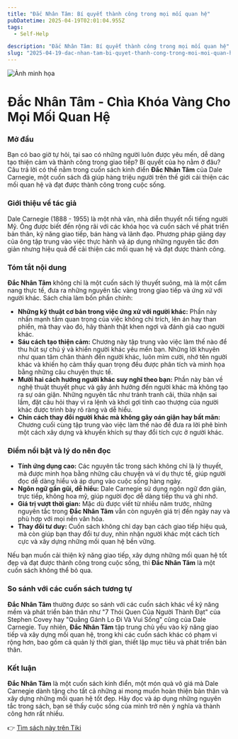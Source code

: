 ```yaml
---
title: "Đắc Nhân Tâm: Bí quyết thành công trong mọi mối quan hệ"
pubDatetime: 2025-04-19T02:01:04.955Z
tags:
  - Self-Help

description: "Đắc Nhân Tâm: Bí quyết thành công trong mọi mối quan hệ"
slug: "2025-04-19-dac-nhan-tam-bi-quyet-thanh-cong-trong-moi-moi-quan-he"
---
```


![Ảnh minh họa](https://external-content.duckduckgo.com/iu/?u=https%3A%2F%2Freviewsach.net%2Fwp-content%2Fuploads%2F2018%2F12%2Freview-sach-dac-nhan-tam.jpg&f=1&nofb=1&ipt=6c3682a76c3a3af6b69cc2cbe8d754d85952bbf2568a4112b67f5541eb072c4a) 

 # Đắc Nhân Tâm - Chìa Khóa Vàng Cho Mọi Mối Quan Hệ

### Mở đầu

Bạn có bao giờ tự hỏi, tại sao có những người luôn được yêu mến, dễ dàng tạo thiện cảm và thành công trong giao tiếp? Bí quyết của họ nằm ở đâu? Câu trả lời có thể nằm trong cuốn sách kinh điển **Đắc Nhân Tâm** của Dale Carnegie, một cuốn sách đã giúp hàng triệu người trên thế giới cải thiện các mối quan hệ và đạt được thành công trong cuộc sống.

### Giới thiệu về tác giả

Dale Carnegie (1888 - 1955) là một nhà văn, nhà diễn thuyết nổi tiếng người Mỹ. Ông được biết đến rộng rãi với các khóa học và cuốn sách về phát triển bản thân, kỹ năng giao tiếp, bán hàng và lãnh đạo. Phương pháp giảng dạy của ông tập trung vào việc thực hành và áp dụng những nguyên tắc đơn giản nhưng hiệu quả để cải thiện các mối quan hệ và đạt được thành công.

### Tóm tắt nội dung

**Đắc Nhân Tâm** không chỉ là một cuốn sách lý thuyết suông, mà là một cẩm nang thực tế, đưa ra những nguyên tắc vàng trong giao tiếp và ứng xử với người khác. Sách chia làm bốn phần chính:

*   **Những kỹ thuật cơ bản trong việc ứng xử với người khác:** Phần này nhấn mạnh tầm quan trọng của việc không chỉ trích, lên án hay than phiền, mà thay vào đó, hãy thành thật khen ngợi và đánh giá cao người khác.
*   **Sáu cách tạo thiện cảm:** Chương này tập trung vào việc làm thế nào để thu hút sự chú ý và khiến người khác yêu mến bạn. Những lời khuyên như quan tâm chân thành đến người khác, luôn mỉm cười, nhớ tên người khác và khiến họ cảm thấy quan trọng đều được phân tích và minh họa bằng những câu chuyện thực tế.
*   **Mười hai cách hướng người khác suy nghĩ theo bạn:** Phần này bàn về nghệ thuật thuyết phục và gây ảnh hưởng đến người khác mà không tạo ra sự oán giận. Những nguyên tắc như tránh tranh cãi, thừa nhận sai lầm, đặt câu hỏi thay vì ra lệnh và khơi gợi tính cao thượng của người khác được trình bày rõ ràng và dễ hiểu.
*   **Chín cách thay đổi người khác mà không gây oán giận hay bất mãn:** Chương cuối cùng tập trung vào việc làm thế nào để đưa ra lời phê bình một cách xây dựng và khuyến khích sự thay đổi tích cực ở người khác.

### Điểm nổi bật và lý do nên đọc

*   **Tính ứng dụng cao:** Các nguyên tắc trong sách không chỉ là lý thuyết, mà được minh họa bằng những câu chuyện và ví dụ thực tế, giúp người đọc dễ dàng hiểu và áp dụng vào cuộc sống hàng ngày.
*   **Ngôn ngữ gần gũi, dễ hiểu:** Dale Carnegie sử dụng ngôn ngữ đơn giản, trực tiếp, không hoa mỹ, giúp người đọc dễ dàng tiếp thu và ghi nhớ.
*   **Giá trị vượt thời gian:** Mặc dù được viết từ nhiều năm trước, những nguyên tắc trong **Đắc Nhân Tâm** vẫn còn nguyên giá trị đến ngày nay và phù hợp với mọi nền văn hóa.
*   **Thay đổi tư duy:** Cuốn sách không chỉ dạy bạn cách giao tiếp hiệu quả, mà còn giúp bạn thay đổi tư duy, nhìn nhận người khác một cách tích cực và xây dựng những mối quan hệ bền vững.

Nếu bạn muốn cải thiện kỹ năng giao tiếp, xây dựng những mối quan hệ tốt đẹp và đạt được thành công trong cuộc sống, thì **Đắc Nhân Tâm** là một cuốn sách không thể bỏ qua.

### So sánh với các cuốn sách tương tự

**Đắc Nhân Tâm** thường được so sánh với các cuốn sách khác về kỹ năng mềm và phát triển bản thân như "7 Thói Quen Của Người Thành Đạt" của Stephen Covey hay "Quẳng Gánh Lo Đi Và Vui Sống" cũng của Dale Carnegie. Tuy nhiên, **Đắc Nhân Tâm** tập trung chủ yếu vào kỹ năng giao tiếp và xây dựng mối quan hệ, trong khi các cuốn sách khác có phạm vi rộng hơn, bao gồm cả quản lý thời gian, thiết lập mục tiêu và phát triển bản thân.

### Kết luận

**Đắc Nhân Tâm** là một cuốn sách kinh điển, một món quà vô giá mà Dale Carnegie dành tặng cho tất cả những ai mong muốn hoàn thiện bản thân và xây dựng những mối quan hệ tốt đẹp. Hãy đọc và áp dụng những nguyên tắc trong sách, bạn sẽ thấy cuộc sống của mình trở nên ý nghĩa và thành công hơn rất nhiều.


👉 [Tìm sách này trên Tiki](https://tiki.vn/search?q=%C4%90%E1%BA%AFc%20Nh%C3%A2n%20T%C3%A2m)
